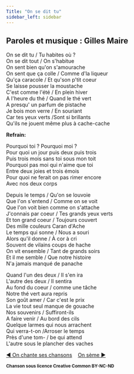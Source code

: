 ```yaml
---
Title: "On se dit tu"
sidebar_left: sidebar
---
```


##  Paroles et musique : Gilles Maire
On se dit tu / Tu habites où ?  
On se dit tout / On s'habitue  
On sent bien qu'on s'amourache  
On sent que ça colle / Comme d'la liqueur  
Qu'ça caracole / Et qu'son p'tit coeur  
Se laisse pousser la moustache  
C'est comme l'été / En plein hiver  
A l'heure du thé / Quand le thé vert  
A presqu' un parfum de pistache  
Je bois mon verre / En souriant  
Car tes yeux verts /Sont si brillants  
Qu'ils ne jouent même plus à cache-cache  


**Refrain:**

Pourquoi toi ? Pourquoi moi ?  
Pour quoi un jour puis deux puis trois  
Puis trois mois sans toi sous mon toit  
Pourquoi pas moi qui n'aime que toi  
Entre deux joies et trois émois  
Pour quoi ne ferait on pas rimer encore  
Avec nos deux corps  
  
Depuis le temps / Qu'on se louvoie  
Que l'on s'entend / Comme on se voit  
Que l'on voit bien comme on s'attache  
J'connais par coeur / Tes grands yeux verts  
Et ton grand coeur / Toujours couvert  
Des mille couleurs Caran d'Ache  
Le temps qui sonne / Nous a souri  
Alors qu'il donne / À cor à cri  
Souvent de vilains coups de hache  
On vit ensemble / Tant de grands soirs  
Et il me semble / Que notre histoire  
N'a jamais manqué de panache  
  
Quand l'un des deux / Il s'en ira  
L'autre des deux / Il sentira  
Au fond du coeur / comme une tâche  
Notre thé vert aura repris  
Son goût amer / Car c'est le prix  
La vie tout seul manque de gouache  
Nos souvenirs / Suffiront-ils  
A faire venir / Au bord des cils  
Quelque larmes qui nous arrachent  
Qui verra-t-on /Arroser le temps  
Près d'une tom- / be qui attend  
L'autre sous le plancher des vaches  


[ ◀ On chante ses chansons](../on_chante_ses_chansons) ​ ​ ​ ​ ​ ​ ​ ​ ​ ​ ​ ​[On sème ▶](../on_sème)


<b><sub>Chanson sous licence Creative Common BY-NC-ND</sub></b>
